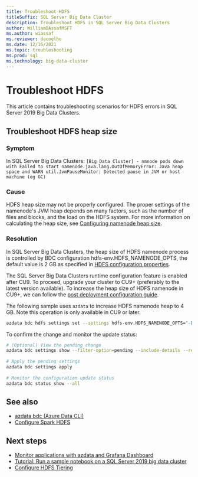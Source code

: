 ```yaml
---
title: Troubleshoot HDFS 
titleSuffix: SQL Server Big Data Cluster
description: Troubleshoot HDFS in SQL Server Big Data Clusters
author: WilliamDAssafMSFT
ms.author: wiassaf
ms.reviewer: dacoelho
ms.date: 12/16/2021
ms.topic: troubleshooting
ms.prod: sql
ms.technology: big-data-cluster
---
```


# Troubleshoot HDFS

This article contains troubleshooting scenarios for HDFS errors in SQL Server 2019 Big Data Clusters.

## Troubleshoot HDFS heap size

### Symptom

In SQL Server Big Data Clusters: `[Big Data Cluster] - nmnode pods down with Failed to start namenode.java.lang.OutOfMemoryError: Java heap space and WARN util.JvmPauseMonitor: Detected pause in JVM or host machine (eg GC)`

### Cause

HDFS heap size may not be properly configured. The proper settings of the namenode's JVM heap depends on many factors, such as the number of files and blocks, and the load on the HDFS system. For more information on calculating the heap size, see [Configuring namenode heap size](https://docs.cloudera.com/HDPDocuments/HDP2/HDP-2.6.5/bk_command-line-installation/content/configuring-namenode-heap-size.html).

### Resolution

In SQL Server Big Data Clusters, the heap size of HDFS namenode process is controlled by BDC configuration hdfs-env.HDFS_NAMENODE_OPTS, the default value is 2 GB as specified in [HDFS configuration properties](reference-config-spark-hadoop.md).
 
The SQL Server Big Data Clusters runtime configuration feature is enabled after CU9. To proceed, upgrade your cluster to CU9+ (preferably to the latest version available). To increase the heap size of HDFS namenode in CU9+, we can follow the [post deployment configuration guide](configure-bdc-postdeployment.md).

The following sample uses `azdata` to increase HDFS namenode heap to 4 GB. Note this operation is only available in CU9 or later.
 
```bash
azdata bdc hdfs settings set --settings hdfs-env.HDFS_NAMENODE_OPTS="-Dhadoop.security.logger=INFO,RFAS -Xmx4g"
```

To confirm the change and monitor the update status:

```bash
# (Optional) View the pending change
azdata bdc settings show --filter-option=pending --include-details --recursive
 
# Apply the pending settings
azdata bdc settings apply
 
# Monitor the configuration update status
azdata bdc status show --all
``` 

## See also

- [azdata bdc (Azure Data CLI)](../azdata/reference/reference-azdata-bdc.md)  
- [Configure Spark HDFS](configure-spark-hdfs.md)

## Next steps

- [Monitor applications with azdata and Grafana Dashboard](app-monitor.md)   
- [Tutorial: Run a sample notebook on a SQL Server 2019 big data cluster](notebooks-tutorial-spark.md)
- [Configure HDFS Tiering](hdfs-tiering.md)
